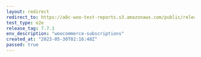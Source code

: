 ```yaml
---
layout: redirect
redirect_to: https://a8c-woo-test-reports.s3.amazonaws.com/public/release/7.7.1/woocommerce-subscriptions/e2e/index.html
test_type: e2e
release_tag: 7.7.1
env_description: "woocommerce-subscriptions"
created_at: "2023-05-30T02:16:48Z"
passed: true
---
```

